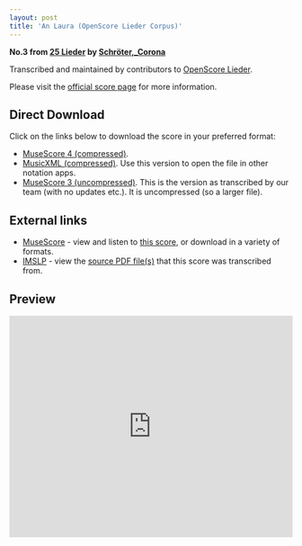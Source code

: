 ```yaml
---
layout: post
title: 'An Laura (OpenScore Lieder Corpus)'
---
```


__No.3 from [25 Lieder](https://fourscoreandmore.org/openscore/lieder/Schr%C3%B6ter,_Corona/25_Lieder/) by [Schröter,_Corona](https://fourscoreandmore.org/openscore/lieder/Schr%C3%B6ter,_Corona)__

Transcribed and maintained by contributors to [OpenScore Lieder].

Please visit the [official score page] for more information.

[official score page]: https://musescore.com/openscore-lieder-corpus/scores/6019054
[OpenScore Lieder]: https://musescore.com/openscore-lieder-corpus

## Direct Download

Click on the links below to download the score in your preferred format:
- [MuseScore 4 (compressed)](https://fourscoreandmore.org/openscore/lieder/Schr%C3%B6ter,_Corona/25_Lieder/03_An_Laura.mscz).
- [MusicXML (compressed)](https://fourscoreandmore.org/openscore/lieder/Schr%C3%B6ter,_Corona/25_Lieder/03_An_Laura.mxl). Use this version to open the file in other notation apps.
- [MuseScore 3 (uncompressed)](https://raw.githubusercontent.com/OpenScore/Lieder/refs/heads/main/scores/Schr%C3%B6ter,_Corona/25_Lieder/03_An_Laura/lc6019054.mscx). This is the version as transcribed by our team (with no updates etc.). It is uncompressed (so a larger file).

## External links

- [MuseScore] - view and listen to [this score][MuseScore], or download in a variety of formats.
- [IMSLP] - view the [source PDF file(s)][IMSLP] that this score was transcribed from.

[MuseScore]: https://musescore.com/score/6019054
[IMSLP]: https://imslp.org/wiki/Special:ReverseLookup/109659

## Preview

<iframe width="100%" height="394" src="https://musescore.com/openscore-lieder-corpus/scores/6019054/embed" frameborder="0" allowfullscreen allow="autoplay; fullscreen"></iframe>
